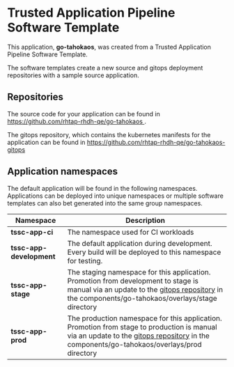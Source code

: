 # Trusted Application Pipeline Software Template

This application, **go-tahokaos**, was created from a Trusted Application Pipeline Software Template.

The software templates create a new source and gitops deployment repositories with a sample source application. 

## Repositories

The source code for your application can be found in [https://github.com/rhtap-rhdh-qe/go-tahokaos ](https://github.com/rhtap-rhdh-qe/go-tahokaos ).
 
The gitops repository, which contains the kubernetes manifests for the application can be found in 
[https://github.com/rhtap-rhdh-qe/go-tahokaos-gitops ](https://github.com/rhtap-rhdh-qe/go-tahokaos-gitops ) 

## Application namespaces 

The default application will be found in the following namespaces. Applications can be deployed into unique namespaces or multiple software templates can also bet generated into the same group namespaces.  

|  Namespace   |  Description   |  
| -------- | -------- |
| **tssc-app-ci** | The namespace used for CI workloads |
| **tssc-app-development** | The default application during development. Every build will be deployed to this namespace for testing. |
| **tssc-app-stage** | The staging namespace for this application. Promotion from development to stage is manual via an update to the [gitops repository](https://github.com/rhtap-rhdh-qe/go-tahokaos-gitops ) in the components/go-tahokaos/overlays/stage directory |
| **tssc-app-prod** | The production namespace for this application. Promotion from stage to production is manual via an update to the [gitops repository](https://github.com/rhtap-rhdh-qe/go-tahokaos-gitops ) in the components/go-tahokaos/overlays/prod directory |